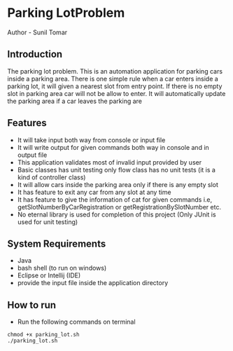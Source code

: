 # Parking  LotProblem

Author - Sunil Tomar

## Introduction
The parking lot problem.
This is an automation application for parking cars inside a parking area.
There is one simple rule when a car enters inside a parking lot, it will given a nearest slot from entry point. If there is no empty slot in parking area car will not be allow to enter. It will automatically update the parking area if a car leaves the parking are

## Features
- It will take input both way from console or input file
- It will write output for given commands both way in console and in output file
- This application validates most of invalid input provided by user
- Basic classes has unit testing only flow class has no unit tests (it is a kind of controller class)
- It will allow cars inside the parking area only if there is any empty slot
- It has feature to exit any car from any slot at any time
- It has feature to give the information of cat for given commands i.e, getSlotNumberByCarRegistration or getRegistrationBySlotNumber etc.
- No eternal library is used for completion of this project (Only JUnit is used for unit testing)

## System Requirements
- Java
- bash shell (to run on windows)
- Eclipse or Intellij (IDE) 
- provide the input file inside the application directory


## How to run
- Run the following commands on terminal
```
chmod +x parking_lot.sh
./parking_lot.sh
```
